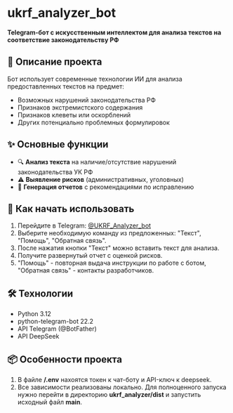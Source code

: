 # ukrf_analyzer_bot

**Telegram-бот с искусственным интеллектом для анализа текстов на соответствие законодательству РФ**

## 📌 Описание проекта
Бот использует современные технологии ИИ для анализа предоставленных текстов на предмет:
- Возможных нарушений законодательства РФ
- Признаков экстремистского содержания
- Признаков клеветы или оскорблений
- Других потенциально проблемных формулировок


## ✨ Основные функции
- 🔍 **Анализ текста** на наличие/отсутствие нарушений законодательства УК РФ
- ⚠️ **Выявление рисков** (административных, уголовных)
- 📝 **Генерация отчетов** с рекомендациями по исправлению


## 🚀 Как начать использовать
1. Перейдите в Telegram: [@UKRF_Analyzer_bot](t.me/UKRF_Analyzer_bot)
2. Выберите необходимую команду из предложенных: "Текст", "Помощь", "Обратная связь".
3. После нажатия кнопки "Текст" можно вставить текст для анализа.
4. Получите развернутый отчет с оценкой рисков.
5. "Помощь" - повторная выдача инструкции по работе с ботом, "Обратная связь" - контакты разработчиков.


## 🛠 Технологии
- Python 3.12
- python-telegram-bot 22.2
- API Telegram (@BotFather)
- API DeepSeek
  

## 📦 Особенности проекта
1. В файле **/.env** нахоятся токен к чат-боту и API-ключ к deepseek.
2. Все зависимости реализованы локально. Для полноценного запуска нужно перейти в директорию **ukrf_analyzer/dist** и запустить исходный файл **main**.
